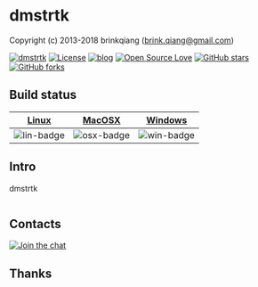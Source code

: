 # dmstrtk

Copyright (c) 2013-2018 brinkqiang (brink.qiang@gmail.com)

[![dmstrtk](https://img.shields.io/badge/brinkqiang-dmstrtk-blue.svg?style=flat-square)](https://github.com/brinkqiang/dmstrtk)
[![License](https://img.shields.io/badge/license-MIT-brightgreen.svg)](https://github.com/brinkqiang/dmstrtk/blob/master/LICENSE)
[![blog](https://img.shields.io/badge/Author-Blog-7AD6FD.svg)](https://brinkqiang.github.io/)
[![Open Source Love](https://badges.frapsoft.com/os/v3/open-source.png)](https://github.com/brinkqiang)
[![GitHub stars](https://img.shields.io/github/stars/brinkqiang/dmstrtk.svg?label=Stars)](https://github.com/brinkqiang/dmstrtk) 
[![GitHub forks](https://img.shields.io/github/forks/brinkqiang/dmstrtk.svg?label=Fork)](https://github.com/brinkqiang/dmstrtk)

## Build status
| [Linux][lin-link] | [MacOSX][osx-link] | [Windows][win-link] |
| :---------------: | :----------------: | :-----------------: |
| ![lin-badge]      | ![osx-badge]       | ![win-badge]        |

[lin-badge]: https://travis-ci.org/brinkqiang/dmstrtk.svg?branch=master "Travis build status"
[lin-link]:  https://travis-ci.org/brinkqiang/dmstrtk "Travis build status"
[osx-badge]: https://travis-ci.org/brinkqiang/dmstrtk.svg?branch=master "Travis build status"
[osx-link]:  https://travis-ci.org/brinkqiang/dmstrtk "Travis build status"
[win-badge]: https://ci.appveyor.com/api/projects/status/github/brinkqiang/dmstrtk?branch=master&svg=true "AppVeyor build status"
[win-link]:  https://ci.appveyor.com/project/brinkqiang/dmstrtk "AppVeyor build status"

## Intro
dmstrtk
```cpp
```
## Contacts
[![Join the chat](https://badges.gitter.im/brinkqiang/dmstrtk/Lobby.svg)](https://gitter.im/brinkqiang/dmstrtk)

## Thanks
